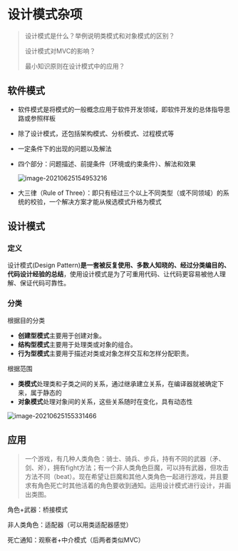 # 设计模式杂项

> 设计模式是什么？举例说明类模式和对象模式的区别？
>
> 设计模式对MVC的影响？
>
> 最小知识原则在设计模式中的应用？

## 软件模式

* 软件模式是将模式的一般概念应用于软件开发领域，即软件开发的总体指导思路或参照样板

* 除了设计模式，还包括架构模式、分析模式、过程模式等

* 一定条件下的出现的问题以及解法

* 四个部分：问题描述、前提条件（环境或约束条件）、解法和效果

	![image-20210625154953216](https://cyzblog.oss-cn-beijing.aliyuncs.com/image-20210625154953216.png)

* 大三律（Rule of Three）：即只有经过三个以上不同类型（或不同领域）的系统的校验，一个解决方案才能从候选模式升格为模式

## 设计模式

### 定义

设计模式(Design Pattern)**是一套被反复使用、多数人知晓的、经过分类编目的、代码设计经验的总结**，使用设计模式是为了可重用代码、让代码更容易被他人理解、保证代码可靠性。

### 分类

根据目的分类

* **创建型模式**主要用于创建对象。 
* **结构型模式**主要用于处理类或对象的组合。 
* **行为型模式**主要用于描述对类或对象怎样交互和怎样分配职责。

根据范围

* **类模式**处理类和子类之间的关系，通过继承建立关系，在编译器就被确定下来，属于静态的
* **对象模式**处理对象间的关系，这些关系随时在变化，具有动态性

![image-20210625155331466](https://cyzblog.oss-cn-beijing.aliyuncs.com/image-20210625155331466.png)

## 应用

> 一个游戏，有几种人类角色：骑士、骑兵、步兵，持有不同的武器（矛、剑、斧），拥有fight方法；有一个非人类角色巨魔，可以持有武器，但攻击方法不同（beat）。现在希望让巨魔和其他人类角色一起进行游戏，并且要求有角色死亡时其他活着的角色要收到通知。运用设计模式进行设计，并画出类图。

角色+武器：桥接模式

非人类角色：适配器（可以用类适配器感觉）

死亡通知：观察者+中介模式（后两者类似MVC）